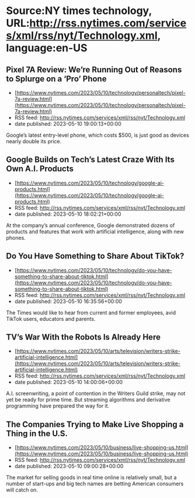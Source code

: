 # Source:NY times technology, URL:http://rss.nytimes.com/services/xml/rss/nyt/Technology.xml, language:en-US

## Pixel 7A Review: We’re Running Out of Reasons to Splurge on a ‘Pro’ Phone
 - [https://www.nytimes.com/2023/05/10/technology/personaltech/pixel-7a-review.html](https://www.nytimes.com/2023/05/10/technology/personaltech/pixel-7a-review.html)
 - RSS feed: http://rss.nytimes.com/services/xml/rss/nyt/Technology.xml
 - date published: 2023-05-10 19:00:13+00:00

Google’s latest entry-level phone, which costs $500, is just good as devices nearly double its price.

## Google Builds on Tech’s Latest Craze With Its Own A.I. Products
 - [https://www.nytimes.com/2023/05/10/technology/google-ai-products.html](https://www.nytimes.com/2023/05/10/technology/google-ai-products.html)
 - RSS feed: http://rss.nytimes.com/services/xml/rss/nyt/Technology.xml
 - date published: 2023-05-10 18:02:21+00:00

At the company’s annual conference, Google demonstrated dozens of products and features that work with artificial intelligence, along with new phones.

## Do You Have Something to Share About TikTok?
 - [https://www.nytimes.com/2023/05/10/technology/do-you-have-something-to-share-about-tiktok.html](https://www.nytimes.com/2023/05/10/technology/do-you-have-something-to-share-about-tiktok.html)
 - RSS feed: http://rss.nytimes.com/services/xml/rss/nyt/Technology.xml
 - date published: 2023-05-10 16:35:56+00:00

The Times would like to hear from current and former employees, avid TikTok users, educators and parents.

## TV’s War With the Robots Is Already Here
 - [https://www.nytimes.com/2023/05/10/arts/television/writers-strike-artificial-intelligence.html](https://www.nytimes.com/2023/05/10/arts/television/writers-strike-artificial-intelligence.html)
 - RSS feed: http://rss.nytimes.com/services/xml/rss/nyt/Technology.xml
 - date published: 2023-05-10 14:00:06+00:00

A.I. screenwriting, a point of contention in the Writers Guild strike, may not yet be ready for prime time. But streaming algorithms and derivative programming have prepared the way for it.

## The Companies Trying to Make Live Shopping a Thing in the U.S.
 - [https://www.nytimes.com/2023/05/10/business/live-shopping-us.html](https://www.nytimes.com/2023/05/10/business/live-shopping-us.html)
 - RSS feed: http://rss.nytimes.com/services/xml/rss/nyt/Technology.xml
 - date published: 2023-05-10 09:00:28+00:00

The market for selling goods in real time online is relatively small, but a number of start-ups and big tech names are betting American consumers will catch on.

